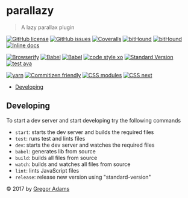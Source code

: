 # parallazy

> A lazy parallax plugin

[![GitHub license](https://img.shields.io/badge/license-MIT-blue.svg?style=flat-square)](https://raw.githubusercontent.com/pixelass/parallazy/master/LICENSE)
[![GitHub issues](https://img.shields.io/github/issues/pixelass/parallazy.svg?style=flat-square)](https://github.com/pixelass/parallazy/issues)
[![Coveralls](https://img.shields.io/coveralls/pixelass/parallazy.svg?style=flat-square)](https://coveralls.io/github/pixelass/npm-boilerplate)
[![bitHound](https://img.shields.io/bithound/code/github/pixelass/parallazy.svg?style=flat-square)](https://www.bithound.io/github/pixelass/parallazy)
[![bitHound](https://img.shields.io/bithound/devDependencies/github/pixelass/parallazy.svg?style=flat-square)](https://www.bithound.io/github/pixelass/parallazy)
[![Inline docs](http://inch-ci.org/github/pixelass/parallazy.svg?branch=master)](http://inch-ci.org/github/pixelass/parallazy)

[![Browserify](https://img.shields.io/badge/build-browserify-3c6991.svg?style=flat-square)](http://browserify.org/)
[![Babel](https://img.shields.io/badge/babel-stage--2-f5da55.svg?style=flat-square)](http://babeljs.io/docs/plugins/preset-stage-2/)
[![Babel](https://img.shields.io/badge/babel-transform--runtime-f5da55.svg?style=flat-square)](http://babeljs.io/docs/plugins/transform-runtime/)
[![code style xo](https://img.shields.io/badge/code_style-XO-64d8c7.svg?style=flat-square)](https://github.com/sindresorhus/xo)
[![Standard Version](https://img.shields.io/badge/release-standard%20version-44aa44.svg?style=flat-square)](https://github.com/conventional-changelog/standard-version)
[![test ava](https://img.shields.io/badge/test-🚀_AVA-0e1d5c.svg?style=flat-square)](https://github.com/avajs/ava)

[![yarn](https://img.shields.io/badge/yarn-friendly-2c8ebb.svg?style=flat-square)](https://yarnpkg.com/)
[![Commitizen friendly](https://img.shields.io/badge/commitizen-friendly-44aa44.svg?style=flat-square)](http://commitizen.github.io/cz-cli/)
[![CSS modules](https://img.shields.io/badge/css-modules-44aa44.svg?style=flat-square)](https://github.com/css-modules/css-modulesify)
[![CSS next](https://img.shields.io/badge/css-next-44aa44.svg?style=flat-square)](http://cssnext.io/)

<!-- toc -->

- [Developing](#developing)

<!-- tocstop -->

## Developing

To start a dev server and start developing try the following commands

* `start`: starts the dev server and builds the required files
* `test`: runs test and lints files
* `dev`: starts the dev server and watches the required files
* `babel`: generates lib from source
* `build`: builds all files from source
* `watch`: builds and watches all files from source
* `lint`: lints JavaScript files
* `release`: release new version using "standard-version"

© 2017 by [Gregor Adams](http://pixelass.com)
